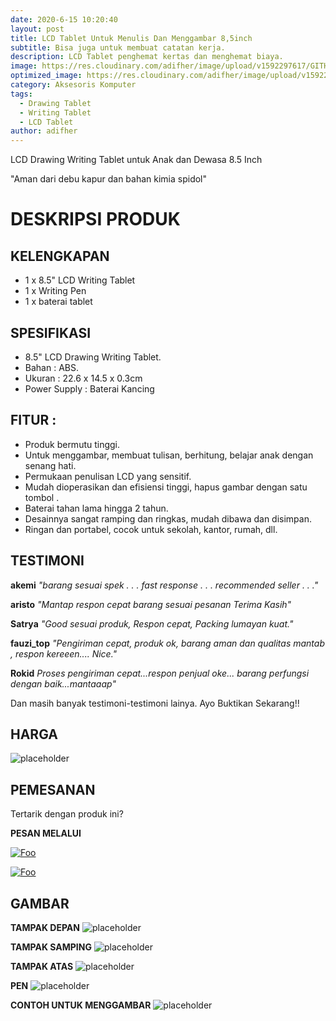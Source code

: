 ```yaml
---
date: 2020-6-15 10:20:40
layout: post
title: LCD Tablet Untuk Menulis Dan Menggambar 8,5inch
subtitle: Bisa juga untuk membuat catatan kerja.
description: LCD Tablet penghemat kertas dan menghemat biaya.
image: https://res.cloudinary.com/adifher/image/upload/v1592297617/GITHUB/LCD%20Tablet/1_ggr0iu.jpg
optimized_image: https://res.cloudinary.com/adifher/image/upload/v1592297617/GITHUB/LCD%20Tablet/1_ggr0iu.jpg
category: Aksesoris Komputer
tags:
  - Drawing Tablet
  - Writing Tablet
  - LCD Tablet
author: adifher
---
```


LCD Drawing Writing Tablet untuk Anak dan Dewasa 8.5 Inch

"Aman dari debu kapur dan bahan kimia spidol"

# DESKRIPSI PRODUK

## KELENGKAPAN
* 1 x 8.5" LCD Writing Tablet
* 1 x Writing Pen
* 1 x baterai tablet

## SPESIFIKASI
* 8.5" LCD Drawing Writing Tablet.
* Bahan : ABS.
* Ukuran : 22.6 x 14.5 x 0.3cm
* Power Supply : Baterai Kancing

## FITUR :
- Produk bermutu tinggi.
- Untuk menggambar, membuat tulisan, berhitung, belajar anak dengan senang hati.
- Permukaan penulisan LCD yang sensitif.
- Mudah dioperasikan dan efisiensi tinggi, hapus gambar dengan satu tombol .
- Baterai tahan lama hingga 2 tahun.
- Desainnya sangat ramping dan ringkas, mudah dibawa dan disimpan.
- Ringan dan portabel, cocok untuk sekolah, kantor, rumah, dll.

## TESTIMONI

**akemi** 
*"barang sesuai spek . . . fast response . . . recommended seller . . ."*

**aristo** 
*"Mantap respon cepat barang sesuai pesanan Terima Kasih"*

**Satrya** 
*"Good sesuai produk, Respon cepat, Packing lumayan kuat."*

**fauzi_top** 
*"Pengiriman cepat, produk ok, barang aman dan qualitas mantab , respon kereeen.... Nice."*

**Rokid** 
*Proses pengiriman cepat...respon penjual oke... barang perfungsi dengan baik...mantaaap"*

Dan masih banyak testimoni-testimoni lainya. Ayo Buktikan Sekarang!!

## HARGA

![placeholder](https://res.cloudinary.com/adifher/image/upload/v1592296561/GITHUB/LCD%20Tablet/harga_zphhca.png "HARGA")

## PEMESANAN

Tertarik dengan produk ini?

**PESAN MELALUI**

<a href="https://wa.me/6285200750417?text=Saya%20tertarik%20untuk%20membeli%20LCD%20Tablet%20Untuk%20Menulis%20Dan%20Menggambar%208,5inch" rel="Order Via Whatsapp">![Foo](https://res.cloudinary.com/adifher/image/upload/c_scale,w_469/v1592126556/GITHUB/SOSMED%20LOGO/wa_f14ksg.png)</a>

<a href="https://www.tokopedia.com/adifher/" rel="Order Via Tokopedia">![Foo](https://res.cloudinary.com/adifher/image/upload/v1592126538/GITHUB/SOSMED%20LOGO/tokped_owh0m4.png)</a>

## GAMBAR

**TAMPAK DEPAN**
![placeholder](https://res.cloudinary.com/adifher/image/upload/v1592297617/GITHUB/LCD%20Tablet/1_ggr0iu.jpg "TAMPAK DEPAN")

**TAMPAK SAMPING**
![placeholder](https://res.cloudinary.com/adifher/image/upload/v1592297618/GITHUB/LCD%20Tablet/2_slfqmb.jpg "TAMPAK SAMPING")

**TAMPAK ATAS**
![placeholder](https://res.cloudinary.com/adifher/image/upload/v1592297617/GITHUB/LCD%20Tablet/8_gbijii.jpg "TAMPAK ATAS")

**PEN**
![placeholder](https://res.cloudinary.com/adifher/image/upload/v1592295484/GITHUB/LCD%20Tablet/5_hivpj6.jpg "PEN")

**CONTOH UNTUK MENGGAMBAR**
![placeholder](https://res.cloudinary.com/adifher/image/upload/v1592295485/GITHUB/LCD%20Tablet/4_abbhfk.jpg "CONTOH UNTUK MENGGAMBAR")